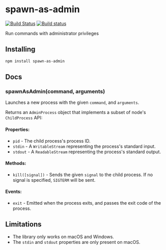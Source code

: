 # spawn-as-admin

[![Build Status](https://travis-ci.org/atom/spawn-as-admin.svg?branch=master)](https://travis-ci.org/atom/spawn-as-admin)
[![Build status](https://ci.appveyor.com/api/projects/status/idlwdrnp54iowr2d/branch/master?svg=true)](https://ci.appveyor.com/project/Atom/spawn-as-admin/branch/master)

Run commands with administrator privileges

## Installing

```sh
npm install spawn-as-admin
```

## Docs

### spawnAsAdmin(command, arguments)

Launches a new process with the given `command`, and `arguments`.

Returns an `AdminProcess` object that implements a subset of node's `ChildProcess` API:

#### Properties:

* `pid` - The child process's process ID.
* `stdin` - A `WritableStream` representing the process's standard input.
* `stdout` - A `ReadableStream` representing the process's standard output.

#### Methods:

* `kill([signal])` - Sends the given `signal` to the child process. If no signal is specified, `SIGTERM` will be sent.

#### Events:

* `exit` - Emitted when the process exits, and passes the exit code of the process.

## Limitations

* The library only works on macOS and Windows.
* The `stdin` and `stdout` properties are only present on macOS.
